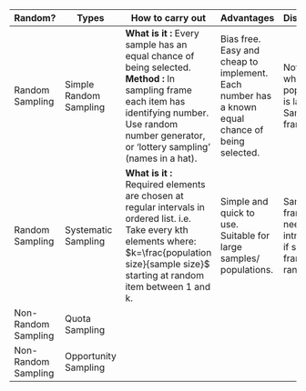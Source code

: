 |Random?|Types |How to carry out |Advantages |Disadvantages|
|--- |--- |--- |---- |--- |
|Random Sampling|Simple Random Sampling |**What is it :** Every sample has an equal chance of being selected.<br>**Method :** In sampling frame each item has identifying number. Use random number generator, or ‘lottery sampling’ (names in a hat). | Bias free. Easy and cheap to implement. Each number has a known equal chance of being selected.| Not suitable when population size is large. Sampling frame needed.|
|Random Sampling|Systematic Sampling  |**What is it :** Required elements are chosen at regular intervals in ordered list. i.e. Take every kth elements where: $k=\frac{population size}{sample size}$ starting at random item between 1 and k. |Simple and quick to use. Suitable for large samples/ populations. | Sampling frame again needed. Can introduce bias if sampling frame not random.|
|Non-Random Sampling| Quota Sampling| | | |
|Non-Random Sampling| Opportunity Sampling| | | |
